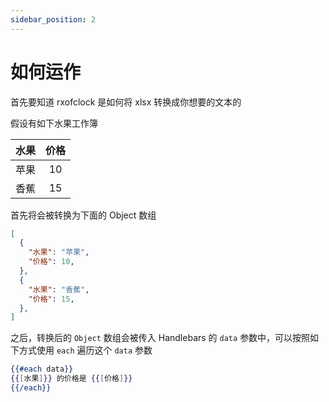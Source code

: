 ```yaml
---
sidebar_position: 2
---
```


# 如何运作

首先要知道 rxofclock 是如何将 xlsx 转换成你想要的文本的

假设有如下水果工作簿

| 水果  | 价格  |
| :---: | :---: |
| 苹果  |  10   |
| 香蕉  |  15   |

首先将会被转换为下面的 Object 数组

```json
[
  {
    "水果": "苹果",
    "价格": 10,
  },
  {
    "水果": "香蕉",
    "价格": 15,
  },
]
```

之后，转换后的 `Object` 数组会被传入 Handlebars 的 `data` 参数中，可以按照如下方式使用 `each` 遍历这个 `data` 参数

```handlebars
{{#each data}}
{{[水果]}} 的价格是 {{[价格]}}
{{/each}}
```

